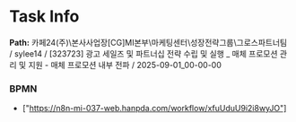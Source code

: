 # Task Info

**Path:** 카페24(주)\본사사업장\[CG]MI본부\마케팅센터\성장전략그룹\그로스파트너팀 / sylee14 / [323723] 광고 세일즈 및 파트너십 전략 수립 및 실행 _ 매체 프로모션 관리 및 지원 - 매체 프로모션 내부 전파 / 2025-09-01_00-00-00

### BPMN
- ["https://n8n-mi-037-web.hanpda.com/workflow/xfuUduU9i2i8wyJO"]

